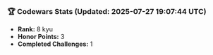 ### 🏆 Codewars Stats (Updated: 2025-07-27 19:07:44 UTC)

- **Rank:** 8 kyu
- **Honor Points:** 3
- **Completed Challenges:** 1
